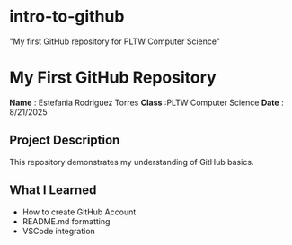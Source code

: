 # intro-to-github
"My first GitHub repository for PLTW Computer Science"

# My First GitHub Repository
**Name** : Estefania Rodriguez Torres
**Class** :PLTW Computer Science
**Date** : 8/21/2025

## Project Description 
This repository demonstrates my understanding of GitHub basics.

## What I Learned 
- How to create GitHub Account
- README.md formatting
- VSCode integration 
